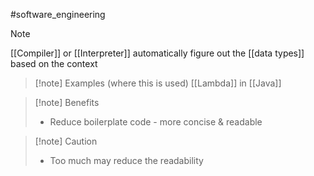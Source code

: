 #software_engineering 
>[!note]
>[[Compiler]] or [[Interpreter]] automatically figure out the [[data types]]
>based on the context

>[!note] Examples (where this is used)
>[[Lambda]] in [[Java]]


>[!note] Benefits
>- Reduce boilerplate code - more concise & readable


>[!note] Caution
>- Too much may reduce the readability
